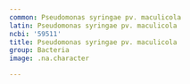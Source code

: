 ```yaml
---
common: Pseudomonas syringae pv. maculicola
latin: Pseudomonas syringae pv. maculicola
ncbi: '59511'
title: Pseudomonas syringae pv. maculicola
group: Bacteria
image: .na.character

---
```

